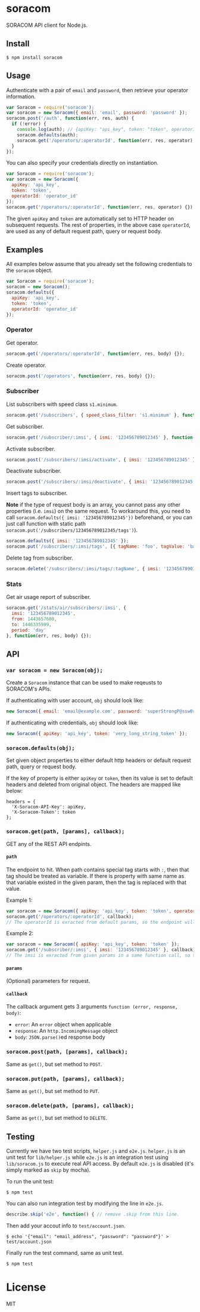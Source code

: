 # soracom

SORACOM API client for Node.js.

## Install

```
$ npm install soracom
```

## Usage

Authenticate with a pair of `email` and `password`, then retrieve your operator information.

```js
var Soracom = require('soracom');
var soracom = new Soracom({ email: 'email', password: 'password' });
soracom.post('/auth', function(err, res, auth) {
  if (!error) {
  	console.log(auth); // {apiKey: "api_key", token: "token", operatorId: "operator_id"}
  	soracom.defaults(auth);
    soracom.get('/operators/:operatorId', function(err, res, operator) {});
  }
});
```

You can also specify your credentials directly on instantiation.

```js
var Soracom = require('soracom');
var soracom = new Soracom({
  apiKey: 'api_key',
  token: 'token',
  operatorId: 'operator_id'
});
soracom.get('/operators/:operatorId', function(err, res, operator) {})
```

The given `apiKey` and `token` are automatically set to HTTP header on subsequent requests. The rest of properties, in the above case `operatorId`, are used as any of default request path, query or request body.

## Examples

All examples below assume that you already set the following credentials to the `soracom` object.

```js
var Soracom = require('soracom');
soracom = new Soracom();
soracom.defaults({
  apiKey: 'api_key',
  token: 'token',
  operatorId: 'operator_id'
});
```

### Operator

Get operator.

```js
soracom.get('/operators/:operatorId', function(err, res, body) {});
```

Create operator.

```js
soracom.post('/operators', function(err, res, body) {});
```

### Subscriber

List subscribers with speed class `s1.minimum`.

```js
soracom.get('/subscribers', { speed_class_filter: 's1.minimum' }, function(err, res, body) {});
```

Get subscriber.

```js
soracom.get('/subscriber/:imsi', { ismi: '123456789012345' }, function(err, res, body) {});
```

Activate subscriber.

```js
soracom.post('/subscribers/:imsi/activate', { imsi: '123456789012345' }, function(err, res, body) {});
```

Deactivate subscriber.

```js
soracom.post('/subscribers/:imsi/deactivate', { imsi: '123456789012345' }, function(err, res, body) {});
```

Insert tags to subscriber.

**Note** if the type of request body is an array, you cannot pass any other properties (i.e. `imsi`) on the same request. To workaround this, you need to call `soracom.defaults({ imsi: '123456789012345'})` beforehand, or you can just call function with static path `soracom.put('/subscribers/123456789012345/tags')`).

```js
soracom.defaults({ imsi: '123456789012345' });
soracom.put('/subscribers/:imsi/tags', [{ tagName: 'foo', tagValue: 'bar'}], function(err, res, body) {});
```

Delete tag from subscriber.

```js
soracom.delete('/subscribers/:imsi/tags/:tagName', { imsi: '123456789012345', tagName: 'foo' }, function(err, res, body) {});
```

### Stats

Get air usage report of subscriber.

```js
soracom.get('/stats/air/subscribers/:imsi', {
  imsi: '123456789012345',
  from: 1443657600,
  to: 1446335999,
  period: 'day'
}, function(err, res, body) {});
```

## API

### `var soracom = new Soracom(obj);`

Create a `Soracom` instance that can be used to make reqeusts to SORACOM's APIs.

If authenticating with user account, `obj` should look like:

```js
new Soracom({ email: 'email@example.com', password: 'superStrongP@ssw0rd' });
```

If authenticating with credentials, `obj` should look like:

```js
new Soracom({ apiKey: 'api_key', token: 'very_long_string_token' });
```

### `soracom.defaults(obj);`

Set given object properties to either default http headers or default request path, query or request body.

If the key of property is either `apiKey` or `token`, then its value is set to default headers and deleted from original object. The headers are mapped like below:

```
headers = {
  'X-Soracom-API-Key': apiKey,
  'X-Soracom-Token': token
};
```

### `soracom.get(path, [params], callback);`

GET any of the REST API endpints.

#### `path`

The endpoint to hit. When path contains special tag starts with `:`, then that tag should be treated as variable. If there is property with same name as that variable existed in the given param, then the tag is replaced with that value.

Example 1:

```js
var soracom = new Soracom({ apiKey: 'api_key', token: 'token', operatorId: 'OP1234567890' });
soracom.get('/operators/:operatorId', callback);
// The operatorId is exracted from default params, so the endpoint will be "/operators/OP1234567890"
```

Example 2:

```js
var soracom = new Soracom({ apiKey: 'api_key', token: 'token' });
soracom.get('/subscriber/:imsi', { imsi: '123456789012345' }, callback);
// The imsi is exracted from given params in a same function call, so the endpoint will be "/subscribers/123456789012345"
```

#### `params`

(Optional) parameters for request.

#### `callback`

The callback argument gets 3 arguments `function (error, response, body)`:

- `error`: An `error` object when applicable
- `response`: An `http.IncomingMessage` object
- `body`: `JSON.parse()`ed response body

### `soracom.post(path, [params], callback);`

Same as `get()`, but set method to `POST`.

### `soracom.put(path, [params], callback);`

Same as `get()`, but set method to `PUT`.

### `soracom.delete(path, [params], callback);`

Same as `get()`, but set method to `DELETE`.

## Testing

Currently we have two test scripts, `helper.js` and `e2e.js`. `helper.js` is an unit test for `lib/helper.js` while `e2e.js` is an integration test using `lib/soracom.js` to execute real API access. By default `e2e.js` is disabled (it's simply marked as `skip` by mocha).

To run the unit test:

```
$ npm test
```

You can also run integration test by modifying the line in `e2e.js`.

```js
describe.skip('e2e', function() { // remove .skip from this line.
```

Then add your accout info to `test/account.json`.

```
$ echo '{"email": "email_address", "password": "password"}' > test/account.json
```

Finally run the test command, same as unit test.

```
$ npm test
```

# License

MIT
